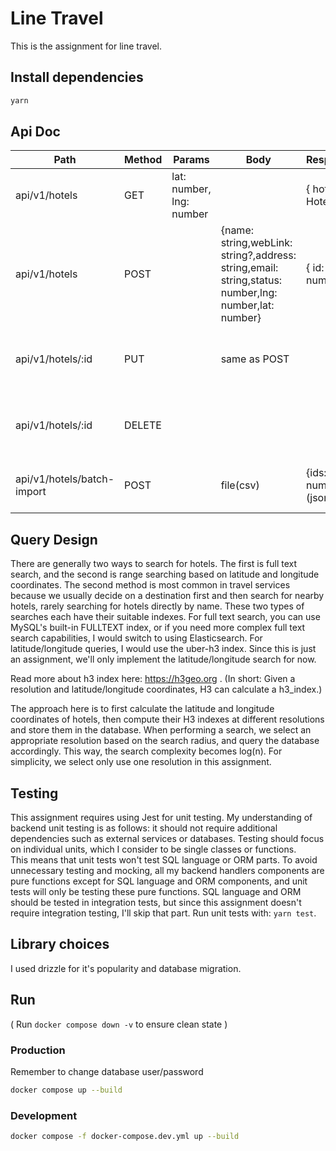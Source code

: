 # Line Travel
This is the assignment for line travel.

## Install dependencies
```bash
yarn
```

## Api Doc


| Path | Method | Params | Body | Response | Content Type | Description |
| --- | --- | --- | --- | --- | --- | --- |
| api/v1/hotels | GET | lat: number, lng: number | | { hotels: Hotel[] } | application/json | Get hotels around the latlng. |
| api/v1/hotels | POST | | {name: string,webLink: string?,address: string,email: string,status: number,lng: number,lat: number} | { id: number } | application/json | Create a hotel and retuns the created hotel id. 201 success |
| api/v1/hotels/:id | PUT | | same as POST |  | application/json | Update a hotel. 404 if not found, 200 success |
| api/v1/hotels/:id | DELETE | | | | application/json | Delete a hotel. 404 if not found, 200 success |
| api/v1/hotels/batch-import | POST | | file(csv)  | {ids: number[]} (json) | form-data | Batch import hotels from csv file. |


## Query Design
There are generally two ways to search for hotels. The first is full text search, and the second is range searching based on latitude and longitude coordinates. The second method is most common in travel services because we usually decide on a destination first and then search for nearby hotels, rarely searching for hotels directly by name.
These two types of searches each have their suitable indexes. For full text search, you can use MySQL's built-in FULLTEXT index, or if you need more complex full text search capabilities, I would switch to using Elasticsearch. For latitude/longitude queries, I would use the uber-h3 index. Since this is just an assignment, we'll only implement the latitude/longitude search for now.

Read more about h3 index here: https://h3geo.org . (In short: Given a resolution and latitude/longitude coordinates, H3 can calculate a h3_index.)

The approach here is to first calculate the latitude and longitude coordinates of hotels, then compute their H3 indexes at different resolutions and store them in the database. When performing a search, we select an appropriate resolution based on the search radius, and query the database accordingly. This way, the search complexity becomes log(n).
For simplicity, we select only use one resolution in this assignment.


## Testing

This assignment requires using Jest for unit testing. My understanding of backend unit testing is as follows: it should not require additional dependencies such as external services or databases. Testing should focus on individual units, which I consider to be single classes or functions.  
This means that unit tests won't test SQL language or ORM parts. To avoid unnecessary testing and mocking, all my backend handlers components are pure functions except for SQL language and ORM components, and unit tests will only be testing these pure functions. SQL language and ORM should be tested in integration tests, but since this assignment doesn't require integration testing, I'll skip that part.
Run unit tests with: `yarn test`.


## Library choices
I used drizzle for it's popularity and database migration.


## Run
( Run `docker compose down -v` to ensure clean state )  

### Production
Remember to change database user/password
```bash
docker compose up --build 
```

### Development

```bash
docker compose -f docker-compose.dev.yml up --build
```
